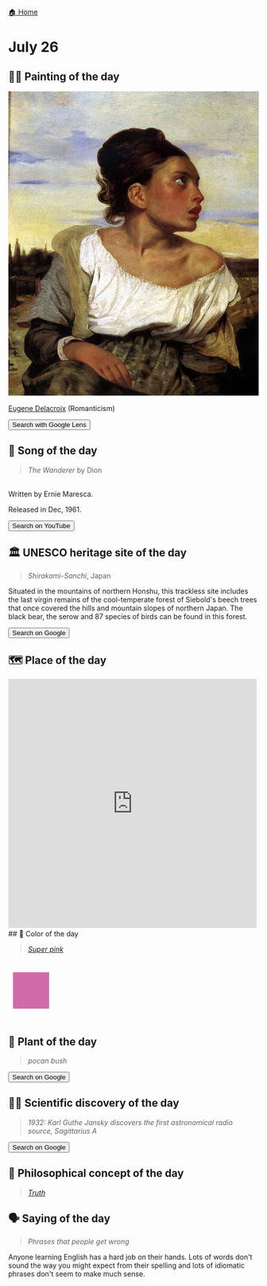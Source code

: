 
[🏠 Home](../../index.md)

# July 26

## 🧑‍🎨 Painting of the day

<img width="600" src="../img/Eugene_Delacroix_7.jpg">

[Eugene Delacroix](https://en.wikipedia.org/wiki/Eugène_Delacroix) (Romanticism)

<button class="btn btn-success"
onclick=" window.open('https://lens.google.com/uploadbyurl?url=https://iretes.github.io/one-a-day/data/img/Eugene_Delacroix_7.jpg','_blank')">
Search with Google Lens
</button>

## 🎼 Song of the day

> *The Wanderer*
by Dion

<br />Written by Ernie Maresca.

Released in Dec, 1961.

<button class="btn btn-success"
onclick=" window.open('http://www.youtube.com/search?q=The Wanderer by Dion','_blank')">
Search on YouTube
</button>

## 🏛️ UNESCO heritage site of the day

> *Shirakami-Sanchi*, Japan

<p>Situated in the mountains of northern Honshu, this trackless site includes the last virgin remains of the cool-temperate forest of Siebold's beech trees that once covered the hills and mountain slopes of northern Japan. The black bear, the serow and 87 species of birds can be found in this forest.</p>

<button class="btn btn-success"
onclick=" window.open('http://www.google.com/search?q=Shirakami-Sanchi','_blank')">
Search on Google
</button>

## 🗺️ Place of the day

<iframe
src="https://www.mapcrunch.com"
name="mapcrunch"
width="500"
height="500"
allowTransparency="true"
scrolling="no"
frameborder="0"
>
</iframe>
## 🎨 Color of the day

> *[Super pink](https://en.wikipedia.org/wiki/Shades_of_pink#Super_pink)*

<div style="color:#CF6BA9; font-size: 100px;">&#9632;</div>

## 🌿 Plant of the day

> *pocan bush*

<button class="btn btn-success"
onclick=" window.open('http://www.google.com/search?q=pocan bush','_blank')">
Search on Google
</button>

## 🧑‍🔬 Scientific discovery of the day

> *1932: Karl Guthe Jansky discovers the first astronomical radio source, Sagittarius A*

<button class="btn btn-success"
onclick=" window.open('http://www.google.com/search?q=1932: Karl Guthe Jansky discovers the first astronomical radio source, Sagittarius A','_blank')">
Search on Google
</button>

## 💭 Philosophical concept of the day

> *[Truth](https://en.wikipedia.org/wiki/Truth)*

## 🗣️ Saying of the day

> *Phrases that people get wrong*

Anyone learning English has a hard job on their hands. Lots of words don't sound the way you might expect from their spelling and lots of idiomatic phrases don't seem  to make much sense.

